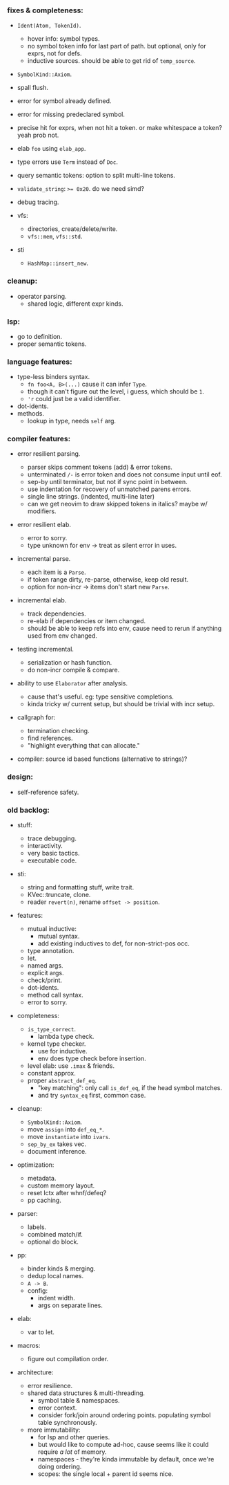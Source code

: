 
### fixes & completeness:

- `Ident(Atom, TokenId)`.
    - hover info: symbol types.
    - no symbol token info for last part of path.
      but optional, only for exprs, not for defs.
    - inductive sources. should be able to get rid of `temp_source`.
- `SymbolKind::Axiom`.
- spall flush.
- error for symbol already defined.
- error for missing predeclared symbol.
- precise hit for exprs, when not hit a token. or make whitespace a token? yeah prob not.
- elab `foo` using `elab_app`.
- type errors use `Term` instead of `Doc`.
- query semantic tokens: option to split multi-line tokens.
- `validate_string`: `>= 0x20`. do we need simd?
- debug tracing.

- vfs:
    - directories, create/delete/write.
    - `vfs::mem`, `vfs::std`.

- sti
    - `HashMap::insert_new`.



### cleanup:

- operator parsing.
    - shared logic, different expr kinds.



### lsp:

- go to definition.
- proper semantic tokens.



### language features:

- type-less binders syntax.
    - `fn foo<A, B>(...)` cause it can infer `Type`.
    - though it can't figure out the level, i guess, which should be `1`.
    - `'r` could just be a valid identifier.
- dot-idents.
- methods.
    - lookup in type, needs `self` arg.



### compiler features:

- error resilient parsing.
    - parser skips comment tokens (add) & error tokens.
    - unterminated `/-` is error token and does not consume input until eof.
    - sep-by until terminator, but not if sync point in between.
    - use indentation for recovery of unmatched parens errors.
    - single line strings. (indented, multi-line later)
    - can we get neovim to draw skipped tokens in italics? maybe w/ modifiers.
- error resilient elab.
    - error to sorry.
    - type unknown for env -> treat as silent error in uses.

- incremental parse.
    - each item is a `Parse`.
    - if token range dirty, re-parse, otherwise, keep old result.
    - option for non-incr -> items don't start new `Parse`.
- incremental elab.
    - track dependencies.
    - re-elab if dependencies or item changed.
    - should be able to keep refs into env,
      cause need to rerun if anything used from env changed.
- testing incremental.
    - serialization or hash function.
    - do non-incr compile & compare.

- ability to use `Elaborator` after analysis.
    - cause that's useful. eg: type sensitive completions.
    - kinda tricky w/ current setup, but should be trivial with incr setup.

- callgraph for:
    - termination checking.
    - find references.
    - "highlight everything that can allocate."

- compiler: source id based functions (alternative to strings)?



### design:

- self-reference safety.



### old backlog:

- stuff:
    - trace debugging.
    - interactivity.
    - very basic tactics.
    - executable code.

- sti:
    - string and formatting stuff, write trait.
    - KVec::truncate, clone.
    - reader `revert(n)`, rename `offset -> position`.

- features:
    - mutual inductive:
        - mutual syntax.
        - add existing inductives to def, for non-strict-pos occ.
    - type annotation.
    - let.
    - named args.
    - explicit args.
    - check/print.
    - dot-idents.
    - method call syntax.
    - error to sorry.

- completeness:
    - `is_type_correct`.
        - lambda type check.
    - kernel type checker.
        - use for inductive.
        - env does type check before insertion.
    - level elab: use `.imax` & friends.
    - constant approx.
    - proper `abstract_def_eq`.
        - "key matching": only call `is_def_eq`, if the head symbol matches.
        - and try `syntax_eq` first, common case.

- cleanup:
    - `SymbolKind::Axiom`.
    - move `assign` into `def_eq_*`.
    - move `instantiate` into `ivars`.
    - `sep_by_ex` takes vec.
    - document inference.

- optimization:
    - metadata.
    - custom memory layout.
    - reset lctx after whnf/defeq?
    - pp caching.

- parser:
    - labels.
    - combined match/if.
    - optional do block.

- pp:
    - binder kinds & merging.
    - dedup local names.
    - `A -> B`.
    - config:
        - indent width.
        - args on separate lines.

- elab:
    - var to let.

- macros:
    - figure out compilation order.

- architecture:
    - error resilience.
    - shared data structures & multi-threading.
        - symbol table & namespaces.
        - error context.
        - consider fork/join around ordering points.
          populating symbol table synchronously.
    - more immutability:
        - for lsp and other queries.
        - but would like to compute ad-hoc, cause seems
          like it could require *a lot* of memory.
        - namespaces - they're kinda immutable by default,
          once we're doing ordering.
        - scopes: the single local + parent id seems nice.


